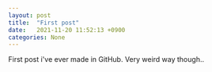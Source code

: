 ```yaml
---
layout: post
title:  "First post"
date:   2021-11-20 11:52:13 +0900
categories: None
---
```

First post i've ever made in GitHub.
Very weird way though..